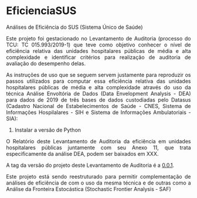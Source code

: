 # EficienciaSUS
Análises de Eficiência do SUS (Sistema Único de Saúde)

<p align="justify">Este projeto foi gestacionado no Levantamento de Auditoria (processo do TCU:
TC 015.993/2019-1) que teve como objetivo conhecer o nível de eficiência
relativa das unidades hospitalares públicas de média e alta complexidade e
identificar critérios para realização de auditoria de avaliação do desempenho
delas.</p>

<p align="justify">As instruções de uso que se seguem servem justamente para reproduzir os passos
utilizados para computar essa eficiência relativa das unidades hospitalares públicas
de média e alta complexidade através do uso da técnica Análise Envoltória de Dados
(Data Envelopment Analysis - DEA) para dados de 2019 de três bases de dados
custodiadas pelo Datasus (Cadastro Nacional de Estabelecimentos de Saúde - CNES,
Sistema de Informações Hospilalares - SIH e Sistema de Informações Ambulatoriais - SIA):</p>

1. Instalar a versão de Python

<p align="justify">O Relatório deste Levantamento de Auditoria da eficiência em unidades hospitalares
públicas juntamente com seu Anexo 11, que trata especificamente da análise DEA, podem ser baixados
em XXX.</p>

A tag da versão do projeto deste Levantamento de Auditoria é a [0.0.1](https://github.com/SecexSaudeTCU/EficienciaSUS/releases/tag/0.0.1).

<p align="justify">Este projeto está sendo reestruturado para permitir complementação de análises
de eficiência de com o uso da mesma técnica e de outras como a Análise da Fronteira
Estocástica (Stochastic Frontier Analysis - SAF)</p>
